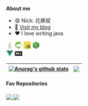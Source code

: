 
**About me**
- 😄 Nick: 花裤衩
- 💬 [Visit my blog](https://www.huakucha.top)
- ❤️ I love writing java

<code><img height="20" src="https://raw.githubusercontent.com/github/explore/5b3600551e122a3277c2c5368af2ad5725ffa9a1/topics/java/java.png"></code>
<code><img height="20" src="https://raw.githubusercontent.com/github/explore/80688e429a7d4ef2fca1e82350fe8e3517d3494d/topics/spring-boot/spring-boot.png"></code>
<code><img height="20" src="https://raw.githubusercontent.com/github/explore/80688e429a7d4ef2fca1e82350fe8e3517d3494d/topics/javascript/javascript.png"></code>
<code><img height="20" src="https://raw.githubusercontent.com/github/explore/80688e429a7d4ef2fca1e82350fe8e3517d3494d/topics/nodejs/nodejs.png"></code>    
<code><img height="20" src="https://raw.githubusercontent.com/github/explore/80688e429a7d4ef2fca1e82350fe8e3517d3494d/topics/vue/vue.png"></code>
<code><img height="20" src="https://raw.githubusercontent.com/github/explore/80688e429a7d4ef2fca1e82350fe8e3517d3494d/topics/markdown/markdown.png"></code>


| <a href="https://github.com/MagicalZhu"><img align="center" src="https://github-readme-stats.vercel.app/api?username=MagicalZhu&theme=blueberry&show_icons=true&hide_border=true&count_private=true" alt="Anurag's github stats" /></a> | <a href="https://github.com/MagicalZhu/XDocs"><img align="center" src="https://github-readme-stats.vercel.app/api/top-langs/?username=MagicalZhu&layout=compact&theme=blueberry&hide_border=true" /></a> |
| ------------- | ------------- |

#### Fav Repositories


<a href="https://github.com/MagicalZhu/XDocs">
  <img align="center" src="https://github-readme-stats.vercel.app/api/pin/?theme=blueberry&show_owner=true&username=MagicalZhu&repo=XDocs" />
</a>
<a href="https://github.com/MagicalZhu/hello-algorithm">
  <img align="center" src="https://github-readme-stats.vercel.app/api/pin/?username=MagicalZhu&repo=hello-algorithm&theme=blueberry" />
</a>

